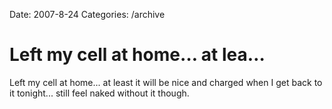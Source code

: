 Date: 2007-8-24
Categories: /archive

# Left my cell at home… at lea…

Left my cell at home... at least it will be nice and charged when I get back to it tonight... still feel naked without it though.
